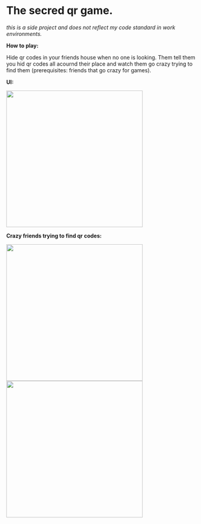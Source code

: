 # The secred qr game.

_this is a side project and does not reflect my code standard in work environments._

**How to play:**

Hide qr codes in your friends house when no one is looking. Them tell them you hid qr codes all acournd their place and watch them go crazy trying to find them (prerequisites: friends that go crazy for games).

**UI:**

<img src="https://github.com/richie-south/the-secret-qr/blob/main/meta/IMG_2532.jpg" width="360" />

**Crazy friends trying to find qr codes:**

<img src="https://github.com/richie-south/the-secret-qr/blob/main/meta/IMG_2530.jpg" width="360" />
<img src="https://github.com/richie-south/the-secret-qr/blob/main/meta/IMG_2531.jpg" width="360" />
